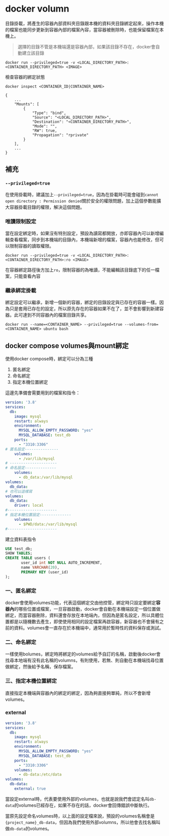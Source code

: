 # docker volumn
目錄掛載，將產生的容器內部資料夾目錄跟本機的資料夾目錄綁定起來，操作本機的檔案也能同步更新到容器內部的檔案內容，當容器被刪除時，也能保留檔案在本機上。
> 選擇的目錄不管是本機端還是容器內部，如果該目錄不存在，docker會自動建立該目錄
```
docker run --privileged=true -v <LOCAL_DIRECTORY_PATH>:<CONTAINER_DIRECTORY_PATH> <IMAGE>
```
檢查容器的綁定狀態
```
docker inspect <CONTAINER_ID|CONTAINER_NAME>

{
    ...
    "Mounts": [
        {
            "Type": "bind",
            "Source": "<LOCAL_DIRECTORY_PATH>",
            "Destination": "<CONTAINER_DIRECTORY_PATH>",
            "Mode": "",
            "RW": true,
            "Propagation": "rprivate"
        }
    ],
    ...
}
```
## 補充
### `--privileged=true`
在使用掛載時，建議加上`--privileged=true`，因為在掛載時可能會碰到`cannot open directory : Permission denied`關於安全的權限問題，加上這個參數能擴大容器掛載目錄的權限，解決這個問題。
### 唯讀限制設定
當在設定綁定時，如果沒有特別設定，預設為讀寫都開放，亦即容器內可以新增編輯查看檔案，同步到本機端的目錄內，本機端新增的檔案，容器內也能修改，但可以限制容器的讀取權限。
```
docker run --privileged=true -v <LOCAL_DIRECTORY_PATH>:<CONTAINER_DIRECTORY_PATH>:ro <IMAGE>
```
在容器綁定路徑後方加上`ro`，限制容器的為唯讀，不能編輯該目錄底下的任一檔案，只能查看內容
### 繼承綁定掛載
綁定設定可以繼承，新增一個新的容器，綁定的目錄設定與已存在的容器一樣。因為只是套用已存在的設定，所以原先存在的容器如果不在了，並不會影響到新建容器。此可達到不同容器內的檔案目錄共享。
```
docker run --name=<CONTAINER_NAME> --privileged=true --volumes-from=<CONTAINER_NAME> ubuntu bash
```

## docker compose volumes與mount綁定
使用docker compose時，綁定可以分為三種
1. 匿名綁定
2. 命名綁定
3. 指定本機位置綁定

這邊先準備會需要用到的檔案和指令：
```yml
version: '3.8'
services:
  db:
    image: mysql
    restart: always
    environment:
      MYSQL_ALLOW_EMPTY_PASSWORD: "yes"
      MYSQL_DATABASE: test_db
    ports:
      - "3310:3306"
# 匿名設定---------------
    volumes:
      - /var/lib/mysql
# ---------------------
# 命名設定--------------
    volumes:
      - db_data:/var/lib/mysql
volumes:
  db_data:
# 也可以這樣寫
volumes:
  db_data: 
    driver: local
#----------------------
# 指定本機位置設定--------------
    volumes:
      - $PWD/data:/var/lib/mysql
#----------------------
```
建立資料表指令
```sql
USE test_db;
SHOW TABLES;
CREATE TABLE users (
       user_id int NOT NULL AUTO_INCREMENT,
       name VARCHAR(20),
       PRIMARY KEY (user_id)
);
```

### 一、匿名綁定
docker會使用volumes功能，代表這個綁定交由他控管，綁定時只設定要綁定**容器內**的哪些位置或檔案，一旦容器啟動，docker會自動在本機端設定一個位置做綁定，而當容器刪除，資料還會存放在本地端內，但因為是匿名設定，所以具體位置都是以隨機數去產生，即使使用相同的設定檔案再啟容器，新容器也不會擁有之前的資料。volumes會一直存在於本機端中，通常用於暫時性的資料保存或測試。

### 二、命名綁定
一樣使用bolumes，綁定時將綁定的volumes給予自訂的名稱，啟動後docker會找尋本地端有沒有此名稱的volumns，有則使用，若無、則自動在本機端找尋位置做綁定，然後給予名稱，保存檔案。

### 三、指定本機位置綁定
直接指定本機端與容器內的綁定的綁定，因為夠直接夠單純，所以不會新增volumes。

### external
```yml
version: '3.8'
services:
  db:
    image: mysql
    restart: always
    environment:
      MYSQL_ALLOW_EMPTY_PASSWORD: "yes"
      MYSQL_DATABASE: test_db
    ports:
      - "3310:3306"
    volumes:
      - db-data:/etc/data
volumes:
  db-data:
    external: true
```
當設定external時，代表要使用外部的volumes，也就是說我們會認定名叫`db-data`的volumes已經存在，如果不存在的話，docker會回傳錯誤中斷執行。

當原先設定命名volumes時，以上面的設定檔來說，預設的volumes名稱會是`{project_name}_db-data`，但因為我們使用外部volumns，所以他會去找名稱叫做`db-data`的volumes。
